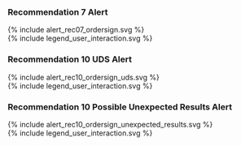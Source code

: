 ### Recommendation 7 Alert

<div>{% include alert_rec07_ordersign.svg %}</div>
<div>{% include legend_user_interaction.svg %}</div>

### Recommendation 10 UDS Alert

<div>{% include alert_rec10_ordersign_uds.svg %}</div>
<div>{% include legend_user_interaction.svg %}</div>

### Recommendation 10 Possible Unexpected Results Alert

<div>{% include alert_rec10_ordersign_unexpected_results.svg %}</div>
<div>{% include legend_user_interaction.svg %}</div>